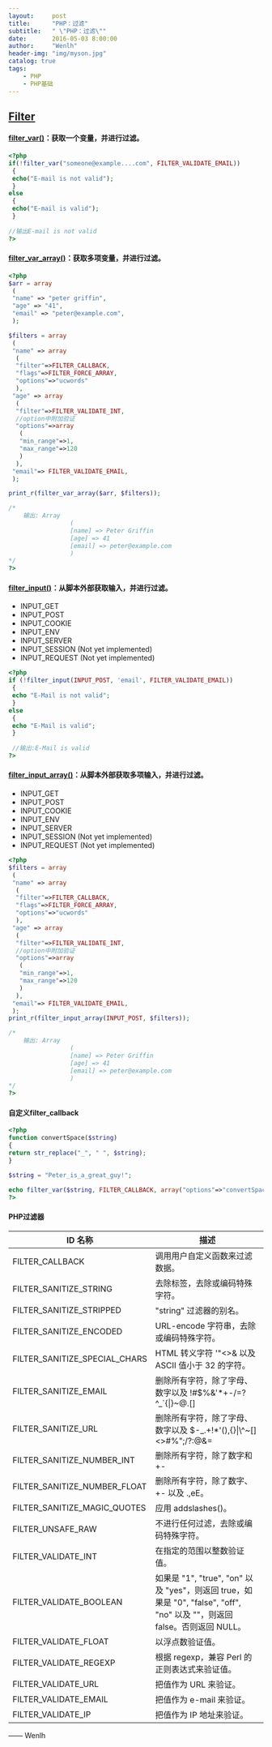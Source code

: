 ```yaml
---
layout:     post
title:      "PHP：过滤"
subtitle:   " \"PHP：过滤\""
date:       2016-05-03 8:00:00
author:     "Wenlh"
header-img: "img/myson.jpg"
catalog: true
tags:
    - PHP
    - PHP基础
---
```


## [Filter](http://www.w3school.com.cn/php/php_ref_filter.asp)

#### [filter_var()](http://www.w3school.com.cn/php/func_filter_var.asp)：获取一个变量，并进行过滤。

```php
<?php
if(!filter_var("someone@example....com", FILTER_VALIDATE_EMAIL))
 {
 echo("E-mail is not valid");
 }
else
 {
 echo("E-mail is valid");
 }
 
//输出E-mail is not valid    
?>
```

#### [filter_var_array()](http://www.w3school.com.cn/php/func_filter_var_array.asp)：获取多项变量，并进行过滤。

```php
<?php
$arr = array
 (
 "name" => "peter griffin",
 "age" => "41",
 "email" => "peter@example.com",
 );

$filters = array
 (
 "name" => array
  (
  "filter"=>FILTER_CALLBACK,
  "flags"=>FILTER_FORCE_ARRAY,
  "options"=>"ucwords"
  ),
 "age" => array
  (
  "filter"=>FILTER_VALIDATE_INT,
  //option中附加验证
  "options"=>array
   (
   "min_range"=>1,
   "max_range"=>120
   )
  ),
 "email"=> FILTER_VALIDATE_EMAIL,
 );

print_r(filter_var_array($arr, $filters));

/*
	输出: Array
				 (
				 [name] => Peter Griffin
				 [age] => 41
				 [email] => peter@example.com
				 )
*/
?>
```

#### [filter_input()](http://www.w3school.com.cn/php/func_filter_input.asp)：从脚本外部获取输入，并进行过滤。

* INPUT_GET                          
* INPUT_POST                         
* INPUT_COOKIE                       
* INPUT_ENV                          
* INPUT_SERVER                       
* INPUT_SESSION (Not yet implemented)
* INPUT_REQUEST (Not yet implemented)
  
```php
<?php
if (!filter_input(INPUT_POST, 'email', FILTER_VALIDATE_EMAIL))
 {
 echo "E-Mail is not valid";
 }
else
 {
 echo "E-Mail is valid";
 }
 
 //输出:E-Mail is valid
?>
```
  
#### [filter_input_array()](http://www.w3school.com.cn/php/func_filter_input_array.asp)：从脚本外部获取多项输入，并进行过滤。

* INPUT_GET
* INPUT_POST
* INPUT_COOKIE
* INPUT_ENV
* INPUT_SERVER
* INPUT_SESSION (Not yet implemented)
* INPUT_REQUEST (Not yet implemented)

```php
<?php
$filters = array
 (
 "name" => array
  (
  "filter"=>FILTER_CALLBACK,
  "flags"=>FILTER_FORCE_ARRAY,
  "options"=>"ucwords"
  ),
 "age" => array
  (
  "filter"=>FILTER_VALIDATE_INT,
  //option中附加验证
  "options"=>array
   (
   "min_range"=>1,
   "max_range"=>120
   )
  ),
 "email"=> FILTER_VALIDATE_EMAIL,
 );
print_r(filter_input_array(INPUT_POST, $filters));

/*
	输出: Array
				 (
				 [name] => Peter Griffin
				 [age] => 41
				 [email] => peter@example.com
				 )
*/
?>
```

#### 自定义filter_callback

```php
<?php
function convertSpace($string)
{
return str_replace("_", " ", $string);
}

$string = "Peter_is_a_great_guy!";

echo filter_var($string, FILTER_CALLBACK, array("options"=>"convertSpace")); //输出Peter is a great guy!
?>
```

#### PHP过滤器

ID 名称|	描述
----|----
FILTER_CALLBACK|	调用用户自定义函数来过滤数据。
FILTER_SANITIZE_STRING|	去除标签，去除或编码特殊字符。
FILTER_SANITIZE_STRIPPED|	"string" 过滤器的别名。
FILTER_SANITIZE_ENCODED|	URL-encode 字符串，去除或编码特殊字符。
FILTER_SANITIZE_SPECIAL_CHARS|	HTML 转义字符 '"<>& 以及 ASCII 值小于 32 的字符。
FILTER_SANITIZE_EMAIL|	删除所有字符，除了字母、数字以及 !#$%&'*+-/=?^_`{\|}~@.[]
FILTER_SANITIZE_URL|	删除所有字符，除了字母、数字以及 $-_.+!*'(),{}\|\\^~[]<>#%";/?:@&=
FILTER_SANITIZE_NUMBER_INT|	删除所有字符，除了数字和 +-
FILTER_SANITIZE_NUMBER_FLOAT|	删除所有字符，除了数字、+- 以及 .,eE。
FILTER_SANITIZE_MAGIC_QUOTES|	应用 addslashes()。
FILTER_UNSAFE_RAW|	不进行任何过滤，去除或编码特殊字符。
FILTER_VALIDATE_INT|	在指定的范围以整数验证值。
FILTER_VALIDATE_BOOLEAN|	如果是 "1", "true", "on" 以及 "yes"，则返回 true，如果是 "0", "false", "off", "no" 以及 ""，则返回 false。否则返回 NULL。
FILTER_VALIDATE_FLOAT|	以浮点数验证值。
FILTER_VALIDATE_REGEXP|	根据 regexp，兼容 Perl 的正则表达式来验证值。
FILTER_VALIDATE_URL|	把值作为 URL 来验证。
FILTER_VALIDATE_EMAIL|	把值作为 e-mail 来验证。
FILTER_VALIDATE_IP|	把值作为 IP 地址来验证。

—— Wenlh
